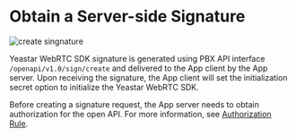 # Obtain a Server-side Signature
![create singnature](../../assets/images/create_singnature.png)

Yeastar WebRTC SDK signature is generated using PBX API interface `/openapi/v1.0/sign/create` and delivered to the App client by the App server. Upon receiving the signature, the App client will set the initialization secret option to initialize the Yeastar WebRTC SDK.

Before creating a signature request, the App server needs to obtain authorization for the open API. For more information, see [Authorization Rule](https://help.yeastar.com/en/p-series-appliance-edition/developer-guide/authorization-rule.html).